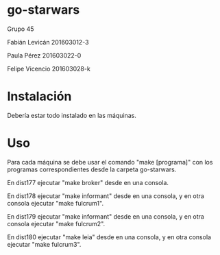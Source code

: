 # go-starwars

Grupo 45

Fabián Levicán 201603012-3

Paula Pérez 201603022-0

Felipe Vicencio 201603028-k

# Instalación

Debería estar todo instalado en las máquinas.

# Uso

Para cada máquina se debe usar el comando "make [programa]" con los programas correspondientes desde la carpeta go-starwars.

En dist177 ejecutar "make broker" desde en una consola.

En dist178 ejecutar "make informant" desde en una consola, y en otra consola ejecutar "make fulcrum1".

En dist179 ejecutar "make informant" desde en una consola, y en otra consola ejecutar "make fulcrum2".

En dist180 ejecutar "make leia" desde en una consola, y en otra consola ejecutar "make fulcrum3".